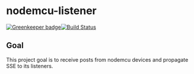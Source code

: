 # nodemcu-listener

[![Greenkeeper badge](https://badges.greenkeeper.io/Juraci/nodemcu-listener.svg)](https://greenkeeper.io/)[![Build Status](https://travis-ci.org/Juraci/nodemcu-listener.svg?branch=master)](https://travis-ci.org/Juraci/nodemcu-listener)

## Goal

This project goal is to receive posts from nodemcu devices and propagate SSE to its listeners.

